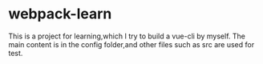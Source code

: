 # webpack-learn
This is a project for learning,which I try to build a vue-cli by myself.
The main content is in the config folder,and other files such as src are used for test.
